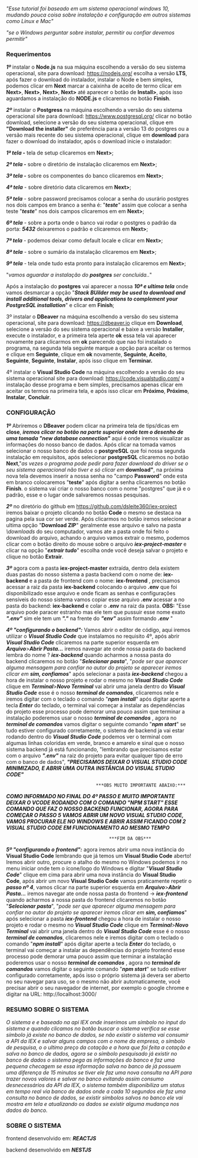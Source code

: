 *"Esse tutorial foi baseado em um sistema operacional windows 10, mudando pouca coisa sobre instalação e configuração em outros sistemas como Linux e Mac"*

*"se o Windows perguntar sobre instalar, permitir ou confiar devemos permitir"*

### Requerimentos


***1º*** instalar o **Node.js** na sua máquina escolhendo a versão do seu sistema operacional, site para download: https://nodejs.org/ escolha a versão **LTS**, após fazer o download do instalador, instalar o Node e bem simples, podemos clicar em **Next** marcar a caixinha de aceito de termo clicar em **Next>**, **Next>**, **Next>**, **Next>** até aparecer o botão de **Install>**, após isso aguardamos a instalação do **NODE.js** e clicaremos no botão **Finish**.


***2º*** instalar o **Postgress** na máquina escolhendo a versão do seu sistema operacional  site para download: https://www.postgresql.org/ clicar no botão download, selecione a versão do seu sistema operacional, clique em **"Download the installer"**  de preferência para a versão 13 do postgres ou a versão mais recente do seu sistema operacional, clique em **download** para fazer o download do instalador, após o download inicie o instalador:

***1ª tela -*** tela de setup clicaremos em **Next>**;

***2ª tela -*** sobre o diretório de instalação clicaremos em **Next>**;

***3ª tela -*** sobre os componentes do banco clicaremos em **Next>**;

***4ª tela*** - sobre diretório data clicaremos em **Next>**;

***5ª tela*** - sobre password precisamos colocar a senha do usurário postgres nos dois campos em branco a senha é: "***teste***" assim que colocar a senha teste "***teste***" nos dois campos clicaremos em em **Next>**;

***6ª tela*** - sobre a porta onde o banco vai rodar o postgres o padrão da porta: ***5432***   deixaremos o padrão e clicaremos em **Next>**;

***7ª tela*** - podemos deixar como default locale e clicar em **Next>**;

***8ª tela*** - sobre o sumário da instalação clicaremos em **Next>**;

***9ª tela*** -  tela onde tudo esta pronto para instalação clicaremos em **Next>**;

"*vamos aguardar a instalação do **postgres** ser concluída..*"

Após a instalação do **postgres** vai aparecer a nossa ***10ª e ultima tela*** onde vamos desmarcar a opção "***Stack BUilder may be used to download and install additional tools, drivers and applications to complement your PostgreSQL installation***" e clicar em **Finish**;


3º instalar o **DBeaver** na máquina escolhendo a versão do seu sistema operacional, site para download: https://dbeaver.io clique em **Download**, selecione a versão do seu sistema operacional e baixe a versão **Installer**, execute o instalador, e a primeira tela aperte **ok** essa tela vai aparecer novamente para clicarmos em **ok** parecendo que nao foi instalado o programa, na segunda tela seguinte marque a opção para aceitar os termos e clique em **Seguinte**, clique em **ok** novamente, **Seguinte**, **Aceito**, **Seguinte**, **Seguinte**, **Instalar**, após isso clique em **Terminar.**


4º instalar o **Visual Studio Code** na máquina escolhendo a versão do seu sistema operacional site para download: https://code.visualstudio.com/ a instalação desse programa e bem simples, precisamos apenas clicar em aceitar os termos na primeira tela, e após isso clicar em **Próximo**, **Próximo**, **Instalar**, **Concluir**.


### CONFIGURAÇÂO


***1º*** Abriremos o **DBeaver** podem clicar na primeira tela de tips/dicas em **close**, ***iremos clicar no botão na parte superior onde tem o desenho de uma tomada "new database connection"*** aqui é onde iremos visualizar
as informações do nosso banco de dados. Após clicar na tomada vamos selecionar o nosso banco de dados  o **postgreSQL** que foi nossa segunda instalação em requisitos, após selecionar **postgreSQL** clicaremos no botão **Next**,"*as vezes o programa pode pedir para fazer download do driver se o seu sistema operacional não tiver e só clicar em* **download"**, na próxima nova tela devemos inserir a nossa senha no "campo **Password**" onde esta em  branco colocaremos "**teste**" após digitar a senha clicaremos no botão **Finish**. o sistema vai criar o nosso banco com o nome "postgres" que já e o padrão, esse e o lugar onde salvaremos nossas pesquisas.


***2º*** no diretório do github em https://github.com/dsleite360/iex-project iremos baixar o projeto clicando no botão **Code** o mesmo se destaca na pagina pela sua cor ser  verde. Após clicarmos no botão iremos selecionar a ultima opção "**Download ZIP**" geralmente esse arquivo e salvo na pasta *\downloads* do seu computador, vamos ate a pasta onde foi feito o download do arquivo, achando o arquivo vamos extrair o mesmo, podemos clicar com o botão direito do mouse sobre o arquivo ***iex-project-master*** e clicar na opção "***extrair tudo***"
escolha onde você deseja salvar o projeto e clique no botão **Extrair**.


***3º*** agora com a pasta **iex-project-master** extraída, dentro dela existem duas pastas do nosso sistema a pasta  backend com o nome de: **iex-backend** e a pasta de frontend com o nome: **iex-frontend** , precisamos acessar a raiz da pasta **iex-backend**   colocando o arquivo **.env** que foi disponibilizado esse arquivo e onde ficam as senhas e configurações sensíveis do nosso sistema vamos copiar esse arquivo **.env** acessar a no pasta do backend: **iex-backend** e colar o **.env** na raiz da pasta.
**OBS:** "Esse arquivo pode paracer estranho mas ele tem que pussuir esse nome exato ***".env"*** sim ele tem um ***"."*** na frente do ***"env"*** assim formando ***.env*** "


***4º "configurando o backend":*** Vamos abrir o editor de código, aqui iremos utilizar o ***Visual Studio Code*** que instalamos no requisito 4º, após abrir ***Visual Studio Code*** clicaremos na parte superior esquerda em  ***Arquivo***>***Abrir Pasta...*** iremos navegar ate onde nossa pasta do backend lembra do nome ? ***iex-backend*** quando acharmos a nossa pasta do backend clicaremos no botão "***Selecionar pasta***", "*pode ser que  aparecer alguma mensagem para confiar no autor do projeto se aparecer iremos clicar em **sim, confiamos***" após selecionar a pasta ***iex-backend*** chegou a hora de instalar o nosso projeto e rodar o mesmo no ***Visual Studio Code*** clique em ***Terminal***>***Novo Terminal***  vai abrir uma janela dentro do ***Visual Studio Code*** esse é o nosso ***terminal de comandos***, clicaremos nele e iremos digitar com o teclado o comando "***npm install***" após digitar aperte a tecla ***Enter*** do teclado,  o terminal vai começar a instalar as dependências do projeto esse processo pode demorar uma pouco assim que terminar a instalação poderemos usar o nosso ***terminal de comandos*** , agora no ***terminal de comandos*** vamos digitar o seguinte comando "***npm start***" se tudo estiver configurado corretamente, o sistema de backend ja vai estar rodando dentro do ***Visual Studio Code***  podemos ver o terminal com algumas linhas coloridas em verde, branco e amarelo e sinal que o nosso sistema backend já está funcionando, "lembrando que precisamos estar com o arquivo ***".env"*** na raiz do projeto para evitar qualquer tipo de erro com o banco de dados", ***"PRECISAMOS DEIXAR O VISUAL STUDIO CODE MINIMIZADO, E ABRIR UMA OUTRA INSTÂNCIA DO VISUAL STUDIO CODE"***

                                      ***OBS MUITO IMPORTANTE ABAIXO:***

   ***COMO INFORMADO NO FINAL DO 4º PASSO E MUITO IMPORTANTE DEIXAR O VCODE RODANDO COM O COMANDO "NPM START" ESSE COMANDO QUE FAZ O NOSSO BACKEND FUNCIONAR, AGORA PARA COMEÇAR O PASSO 5 VAMOS ABRIR UM NOVO VISUAL STUDIO CODE, VAMOS PROCURAR ELE NO WINDOWS E ABRIR ASSIM FICANDO COM 2 VISUAL STUDIO CODE EM FUNCIONAMENTO AO MESMO TEMPO*** 

                                           ***FIM DA OBS***

***5º "configurando o frontend":*** agora iremos abrir uma nova instância do **Visual Studio Code**  lembrando que já temos um **Visual Studio Code** aberto! Iremos abrir outro, procure o atalho do mesmo no  Windows podemos ir no menu iniciar onde tem o ícone/logo do Windows e digitar "***Visual Studio Code***" clique em cima para abrir uma nova instância do **Visual Studio Code**,  após abrir um novo **Visual Studio Code** vamos praticamente repetir o ***passo nº 4***, vamos clicar na parte superior esquerda em  ***Arquivo***>***Abrir Pasta...*** iremos navegar ate onde nossa pasta do frontend -> ***iex-frontend*** quando acharmos a nossa pasta do frontend clicaremos no botão "***Selecionar pasta***", "*pode ser que  aparecer alguma mensagem para confiar no autor do projeto se aparecer iremos clicar em **sim, confiamos***" após selecionar a pasta ***iex-frontend*** chegou a hora de instalar o nosso projeto e rodar o mesmo no ***Visual Studio Code*** clique em ***Terminal***>***Novo Terminal***  vai abrir uma janela dentro do ***Visual Studio Code*** esse é o nosso ***terminal de comandos***, clicaremos nele e iremos digitar com o teclado o comando "***npm install***" após digitar aperte a tecla ***Enter*** do teclado,  o terminal vai começar a instalar as dependências do projeto frontend esse processo pode demorar uma pouco assim que terminar a instalação poderemos usar o nosso ***terminal de comandos*** , agora no ***terminal de comandos*** vamos digitar o seguinte comando "***npm start***" se tudo estiver configurado corretamente, após isso o próprio sistema já devera ser aberto no seu navegar para uso, se o mesmo não abrir automaticamente, você precisar abrir o seu navegador de internet, por exemplo o google chrome e digitar na URL: http://localhost:3000/


### RESUMO SOBRE O SISTEMA

   *O sistema e e baseado na api IEX onde inserimos um símbolo no input do sistema e quando clicamos no botão buscar o sistema verifica se esse símbolo já existe no banco de dados, se não existir o sistema vai consumir a API da IEX e salvar alguns campos com o nome da empresa, o símbolo de pesquisa, o o ultimo preço da cotação e a hora que foi feita a cotação e salva no banco de dados, agora se o símbolo pesquisado já existir no banco de dados o sistema pega as
informações do banco e faz uma pequena checagem se essa informação salva no banco de já possuem uma diferença de 15 minutos se tiver ele faz uma nova consulta na API para trazer novos valores e salvar no banco evitando assim consumo desnecessários da API da IEX, o sistema também disponibiliza um status em tempo real via banco de dados onde a cada 10 segundos ele faz uma consulta no banco de dados, se existir símbolos salvos no banco ele vai mostra em tela e atualizando os dados se existir alguma mudança nos dados do banco.*

### SOBRE O SISTEMA

frontend desenvolvido em: ***REACTJS***

backend desenvolvido em ***NESTJS***
